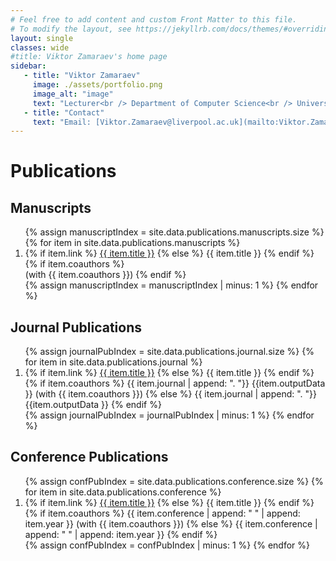 ```yaml
---
# Feel free to add content and custom Front Matter to this file.
# To modify the layout, see https://jekyllrb.com/docs/themes/#overriding-theme-defaults
layout: single
classes: wide
#title: Viktor Zamaraev's home page
sidebar:
   - title: "Viktor Zamaraev"
     image: ./assets/portfolio.png
     image_alt: "image"
     text: "Lecturer<br /> Department of Computer Science<br /> University of Liverpool"
   - title: "Contact"
     text: "Email: [Viktor.Zamaraev@liverpool.ac.uk](mailto:Viktor.Zamaraev@liverpool.ac.uk)"
---
```


# Publications


## Manuscripts
<ol class="pub_list">
{% assign manuscriptIndex = site.data.publications.manuscripts.size %}
{% for item in site.data.publications.manuscripts %}
  <li value="{{ manuscriptIndex }}">
    <span class="pub_title">
      {% if item.link %}
        <a target="_blank" rel="nofollow" href="{{ item.link }}">{{ item.title }}</a>
      {% else %}
        {{ item.title }}
      {% endif %}
    </span>
    {% if item.coauthors %}
      <br>
      <span class="pub_details">
        (with {{ item.coauthors }})
      </span>
    {% endif %}
  </li>
  {% assign manuscriptIndex = manuscriptIndex | minus: 1 %}
{% endfor %}
</ol>



## Journal Publications
<ol class="pub_list">
{% assign journalPubIndex = site.data.publications.journal.size %}
{% for item in site.data.publications.journal %}
  <li value="{{ journalPubIndex }}">
    <span class="pub_title">
      {% if item.link %}
        <a target="_blank" rel="nofollow" href="{{ item.link }}">{{ item.title }}</a>
      {% else %}
        {{ item.title }}
      {% endif %}
    </span>
    <br>
    <span class="pub_details">
      {% if item.coauthors %}
        <span class="journal">{{ item.journal | append: ". "}}</span> {{item.outputData }} (with {{ item.coauthors }})
      {% else %}
        <span class="journal">{{ item.journal | append: ". "}}</span> {{item.outputData }}
      {% endif %}
    </span>
  </li>
  {% assign journalPubIndex = journalPubIndex | minus: 1 %}
{% endfor %}
</ol>



## Conference Publications

<ol class="pub_list">
{% assign confPubIndex = site.data.publications.conference.size %}
{% for item in site.data.publications.conference %}
  <li value="{{ confPubIndex }}">
    <span class="pub_title">
      {% if item.link %}
        <a target="_blank" rel="nofollow" href="{{ item.link }}">{{ item.title }}</a>
      {% else %}
        {{ item.title }}
      {% endif %}
    </span>
    <br>
    <span class="pub_details">
      {% if item.coauthors %}
        <span class="conference">{{ item.conference | append: " " | append: item.year }}</span> (with {{ item.coauthors }})
      {% else %}
        <span class="conference">{{ item.conference | append: " " | append: item.year }}</span>
      {% endif %}
    </span>
  </li>
  {% assign confPubIndex = confPubIndex | minus: 1 %}
{% endfor %}
</ol>